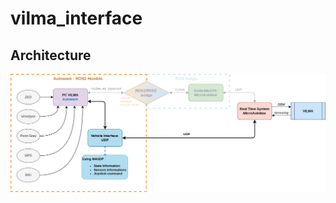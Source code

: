 # vilma_interface

## Architecture

![VILMA02 Architecture](docs/VILMA02_Primeiros_passos-Second%20approach.jpg)